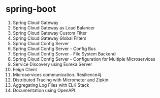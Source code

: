 # spring-boot
1. Spring Cloud Gateway
2. Spring Cloud Gateway as Load Balancer
3. Spring Cloud Gateway Custom Filter
4. Spring Cloud Gateway Global Filters
5. Spring Cloud Config Server
6. Spring Cloud Config Server - Config Bus
7. Spring Cloud Config Server - File System Backend
8. Spring Cloud Config Server - Configuration for Multiple Microservices
9. Service Discovery using Eureka Server
10. Feign Client
11. Microservices communication. Resilience4j
12. Distributed Tracing with Micrometer and Zipkin
13. Aggregating Log Files with ELK Stack
14. Documentation using OpenAPI
 
